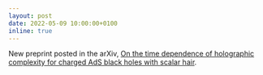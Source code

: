 ```yaml
---
layout: post
date: 2022-05-09 10:00:00+0100
inline: true
---
```


New preprint posted in the arXiv, [On the time dependence of holographic complexity for charged AdS black holes with scalar hair](https://arxiv.org/abs/2205.03365).